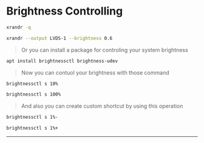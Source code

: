 # Brightness Controlling

```bash
xrandr -q

xrandr --output LVDS-1 --brightness 0.6
```

<!-- Custom Plugin for Brightness -->

> Or you can install a package for controling your system brightness

```bash
apt install brightnessctl brightness-udev
```

> Now you can contuol your brightness with those command

```bash
brightnessctl s 10%

brightnessctl s 100%
```

> And also you can create custom shortcut by using this operation

```bash
brightnessctl s 1%-

brightnessctl s 1%+
```

---
